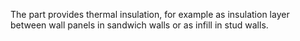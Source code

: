 The part provides thermal insulation, for example as insulation layer between wall panels in sandwich walls or as infill in stud walls.